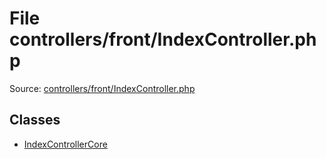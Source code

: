 File controllers/front/IndexController.php
=========
Source: [controllers/front/IndexController.php](https://github.com/PrestaShop/PrestaShop/blob/1.6.1.1/controllers/front/IndexController.php)


Classes
-------

* [IndexControllerCore](class.IndexControllerCore)

